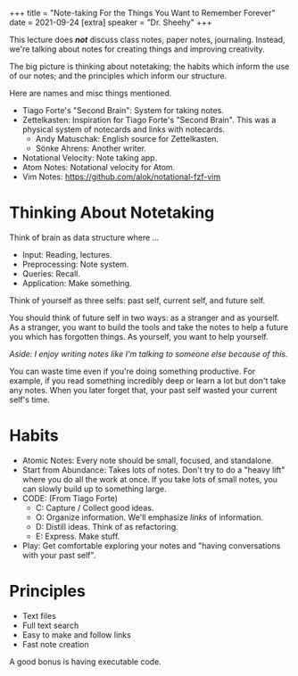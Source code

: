 +++
title = "Note-taking For the Things You Want to Remember Forever"
date = 2021-09-24
[extra]
speaker = "Dr. Sheehy"
+++

This lecture does ***not*** discuss class notes, paper notes, journaling.
Instead, we're talking about notes for creating things and improving
creativity.

The big picture is thinking about notetaking; the habits which inform the use
of our notes; and the principles which inform our structure.

Here are names and misc things mentioned.
* Tiago Forte's "Second Brain": System for taking notes.
* Zettelkasten: Inspiration for Tiago Forte's "Second Brain". This was a
  physical system of notecards and links with notecards.
  * Andy Matuschak: English source for Zettelkasten.
  * Sönke Ahrens: Another writer.
* Notational Velocity: Note taking app.
* Atom Notes: Notational velocity for Atom.
* Vim Notes: <https://github.com/alok/notational-fzf-vim>

# Thinking About Notetaking

Think of brain as data structure where ...
* Input: Reading, lectures.
* Preprocessing: Note system.
* Queries: Recall.
* Application: Make something.

Think of yourself as three selfs: past self, current self, and future self.

You should think of future self in two ways: as a stranger and as yourself. As
a stranger, you want to build the tools and take the notes to help a future you
which has forgotten things. As yourself, you want to help yourself.

*Aside: I enjoy writing notes like I'm talking to someone else because of
this.*

You can waste time even if you're doing something productive. For example, if
you read something incredibly deep or learn a lot but don't take any notes.
When you later forget that, your past self wasted your current self's time.

# Habits

* Atomic Notes: Every note should be small, focused, and standalone.
* Start from Abundance: Takes lots of notes. Don't try to do a "heavy lift"
  where you do all the work at once. If you take lots of small notes, you can
  slowly build up to something large.
* CODE: (From Tiago Forte)
  * C: Capture / Collect good ideas.
  * O: Organize information. We'll emphasize *links* of information.
  * D: Distill ideas. Think of as refactoring.
  * E: Express. Make stuff.
* Play: Get comfortable exploring your notes and "having conversations with
  your past self".

# Principles

* Text files
* Full text search
* Easy to make and follow links
* Fast note creation

A good bonus is having executable code.
